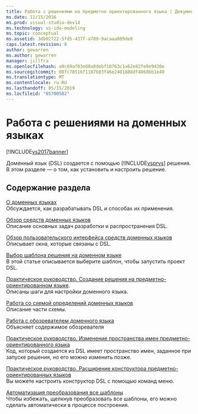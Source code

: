 ```yaml
---
title: Работа с решениями на предметно ориентированного языка | Документация Майкрософт
ms.date: 11/15/2016
ms.prod: visual-studio-dev14
ms.technology: vs-ide-modeling
ms.topic: conceptual
ms.assetid: 3db02722-5fd5-437f-a789-9acaaa809de8
caps.latest.revision: 8
author: gewarren
ms.author: gewarren
manager: jillfra
ms.openlocfilehash: a9c69af03e88a8debf10763c1a62e82fe0e9430e
ms.sourcegitcommit: 08fc78516f1107b83f46e2401888df4868bb1e40
ms.translationtype: MT
ms.contentlocale: ru-RU
ms.lasthandoff: 05/15/2019
ms.locfileid: "65700582"
---
```

# <a name="working-with-domain-specific-language-solutions"></a>Работа с решениями на доменных языках
[!INCLUDE[vs2017banner](../includes/vs2017banner.md)]

Доменный язык (DSL) создается с помощью [!INCLUDE[vsprvs](../includes/vsprvs-md.md)] решения. В этом разделе — о том, как установить и настроить решение.  
  
## <a name="in-this-section"></a>Содержание раздела  
 [О доменных языках](../modeling/about-domain-specific-languages.md)  
 Обсуждается, как разрабатывать DSL и способах их применения.  
  
 [Обзор средств доменных языков](../modeling/overview-of-domain-specific-language-tools.md)  
 Описание основных задач разработки и распространения DSL.  
  
 [Обзор пользовательского интерфейса средств доменных языков](../modeling/overview-of-the-domain-specific-language-tools-user-interface.md)  
 Описывает окна, которые связаны с DSL.  
  
 [Выбор шаблона решения на доменном языке](../modeling/choosing-a-domain-specific-language-solution-template.md)  
 В этой статье описывается выберите шаблон, чтобы запустить проект DSL.  
  
 [Практическое руководство. Создание решения на предметно-ориентированном языке](../modeling/how-to-create-a-domain-specific-language-solution.md).  
 Описаны шаги для настройки доменного языка.  
  
 [Работа со схемой определений доменных языков](../modeling/working-with-the-dsl-definition-diagram.md)  
 Описание части схемы.  
  
 [Работа с обозревателем доменного языка](../modeling/working-with-the-domain-specific-language-explorer.md)  
 Объясняет содержимое обозревателя  
  
 [Практическое руководство. Изменение пространства имен предметно-ориентированного языка](../modeling/how-to-change-the-namespace-of-a-domain-specific-language.md)  
 Код, который создается из DSL имеет пространство имен, заданное при запуске решения, но его можно изменить позже.  
  
 [Практическое руководство. Расширение конструктора предметно-ориентированных языков](../modeling/how-to-extend-the-domain-specific-language-designer.md)  
 Вы можете настроить конструктор DSL с помощью команд меню.  
  
 [Автоматизация преобразования все шаблоны](https://msdn.microsoft.com/b63cfe20-fe5e-47cc-9506-59b29bca768a)  
 Чтобы избежать, щелкнув преобразовать все шаблоны, его можно сделать автоматически в процессе построения.
